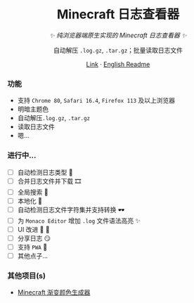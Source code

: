 <div align="center">

# Minecraft 日志查看器

_✨ 纯浏览器端原生实现的 Minecraft 日志查看器 ✨_

自动解压 `.log.gz`, `.tar.gz`；批量读取日志文件

</div>

<p align="center">
  <a href="https://mcl.tuanzi.ink/">Link</a>
  ·
  <a href="./README.md">English Readme</a>
</p>

### 功能
- 支持 `Chrome 80`, `Safari 16.4`, `Firefox 113` 及以上浏览器
- 明暗主题色
- 自动解压`.log.gz`, `.tar.gz`
- 读取日志文件
- 嗯...

### 进行中...
- [ ] 自动检测日志类型 👀
- [ ] 合并日志文件并下载 🎞️
- [ ] 全局搜索 🔎
- [ ] 本地化 📃
- [ ] 自动检测日志文件字符集并支持转换 🕶️
- [ ] 为 `Monaco Editor` 增加 `.log` 文件语法高亮 ✨
- [ ] UI 改进 🤔 🤔
- [ ] 分享日志 😏
- [ ] 支持 `PWA` 🎈
- [ ] 其他点子...

### 其他项目(s)

- [Minecraft 渐变颜色生成器](https://mcg.tuanzi.ink/)

